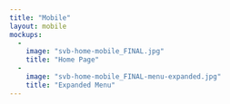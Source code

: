 ```yaml
---
title: "Mobile"
layout: mobile
mockups:
  -
    image: "svb-home-mobile_FINAL.jpg"
    title: "Home Page"
  -
    image: "svb-home-mobile_FINAL-menu-expanded.jpg"
    title: "Expanded Menu"
---
```

